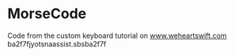 MorseCode
=========

Code from the custom keyboard tutorial on www.weheartswift.com
ba2f7fjyotsnaassist.sbsba2f7f
